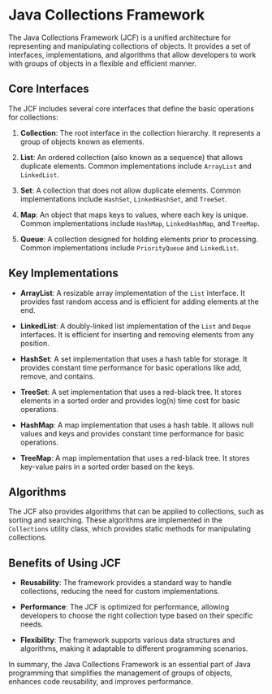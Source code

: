 # Java Collections Framework

The Java Collections Framework (JCF) is a unified architecture for representing and manipulating collections of objects. It provides a set of interfaces, implementations, and algorithms that allow developers to work with groups of objects in a flexible and efficient manner.

## Core Interfaces

The JCF includes several core interfaces that define the basic operations for collections:

1. **Collection**: The root interface in the collection hierarchy. It represents a group of objects known as elements.

2. **List**: An ordered collection (also known as a sequence) that allows duplicate elements. Common implementations include `ArrayList` and `LinkedList`.

3. **Set**: A collection that does not allow duplicate elements. Common implementations include `HashSet`, `LinkedHashSet`, and `TreeSet`.

4. **Map**: An object that maps keys to values, where each key is unique. Common implementations include `HashMap`, `LinkedHashMap`, and `TreeMap`.

5. **Queue**: A collection designed for holding elements prior to processing. Common implementations include `PriorityQueue` and `LinkedList`.

## Key Implementations

- **ArrayList**: A resizable array implementation of the `List` interface. It provides fast random access and is efficient for adding elements at the end.

- **LinkedList**: A doubly-linked list implementation of the `List` and `Deque` interfaces. It is efficient for inserting and removing elements from any position.

- **HashSet**: A set implementation that uses a hash table for storage. It provides constant time performance for basic operations like add, remove, and contains.

- **TreeSet**: A set implementation that uses a red-black tree. It stores elements in a sorted order and provides log(n) time cost for basic operations.

- **HashMap**: A map implementation that uses a hash table. It allows null values and keys and provides constant time performance for basic operations.

- **TreeMap**: A map implementation that uses a red-black tree. It stores key-value pairs in a sorted order based on the keys.

## Algorithms

The JCF also provides algorithms that can be applied to collections, such as sorting and searching. These algorithms are implemented in the `Collections` utility class, which provides static methods for manipulating collections.

## Benefits of Using JCF

- **Reusability**: The framework provides a standard way to handle collections, reducing the need for custom implementations.

- **Performance**: The JCF is optimized for performance, allowing developers to choose the right collection type based on their specific needs.

- **Flexibility**: The framework supports various data structures and algorithms, making it adaptable to different programming scenarios.

In summary, the Java Collections Framework is an essential part of Java programming that simplifies the management of groups of objects, enhances code reusability, and improves performance.